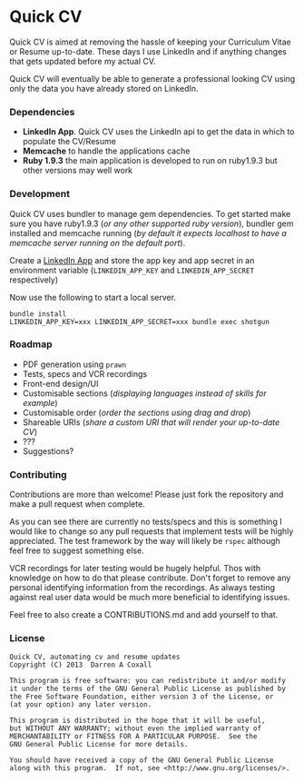# Quick CV
Quick CV is aimed at removing the hassle of keeping your Curriculum Vitae or Resume up-to-date. These days I use LinkedIn and if anything changes that gets updated before my actual CV.

Quick CV will eventually be able to generate a professional looking CV using only the data you have already stored on LinkedIn.

### Dependencies
- **LinkedIn App**. Quick CV uses the LinkedIn api to get the data in which to populate the CV/Resume
- **Memcache** to handle the applications cache
- **Ruby 1.9.3** the main application is developed to run on ruby1.9.3 but other versions may well work

### Development
Quick CV uses bundler to manage gem dependencies. To get started make sure you have ruby1.9.3 (*or any other supported ruby version*), bundler gem installed and memcache running (*by default it expects localhost to have a memcache server running on the default port*).

Create a [LinkedIn App](https://www.linkedin.com/secure/developer?newapp=) and store the app key and app secret in an environment variable (`LINKEDIN_APP_KEY` and `LINKEDIN_APP_SECRET` respectively)

Now use the following to start a local server.

    bundle install
    LINKEDIN_APP_KEY=xxx LINKEDIN_APP_SECRET=xxx bundle exec shotgun

### Roadmap
- PDF generation using `prawn`
- Tests, specs and VCR recordings
- Front-end design/UI
- Customisable sections (*displaying languages instead of skills for example*)
- Customisable order (*order the sections using drag and drop*)
- Shareable URIs (*share a custom URI that will render your up-to-date CV*)
- ???
- Suggestions?

### Contributing
Contributions are more than welcome! Please just fork the repository and make a pull request when complete.

As you can see there are currently no tests/specs and this is something I would like to change so any pull requests that implement tests will be highly appreciated. The test framework by the way will likely be `rspec` although feel free to suggest something else.

VCR recordings for later testing would be hugely helpful. Thos with knowledge on how to do that please contribute. Don't forget to remove any personal identifying information from the recordings. As always testing against real user data would be much more beneficial to identifying issues.

Feel free to also create a CONTRIBUTIONS.md and add yourself to that.


### License
```
Quick CV, automating cv and resume updates
Copyright (C) 2013  Darren A Coxall

This program is free software: you can redistribute it and/or modify
it under the terms of the GNU General Public License as published by
the Free Software Foundation, either version 3 of the License, or
(at your option) any later version.

This program is distributed in the hope that it will be useful,
but WITHOUT ANY WARRANTY; without even the implied warranty of
MERCHANTABILITY or FITNESS FOR A PARTICULAR PURPOSE.  See the
GNU General Public License for more details.

You should have received a copy of the GNU General Public License
along with this program.  If not, see <http://www.gnu.org/licenses/>.
```
